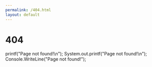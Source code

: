 ```yaml
---
permalink: /404.html
layout: default
---
```

# 404
printf("Page not found!\n");
System.out.printf("Page not found!\n");
Console.WriteLine("Page not found!");
